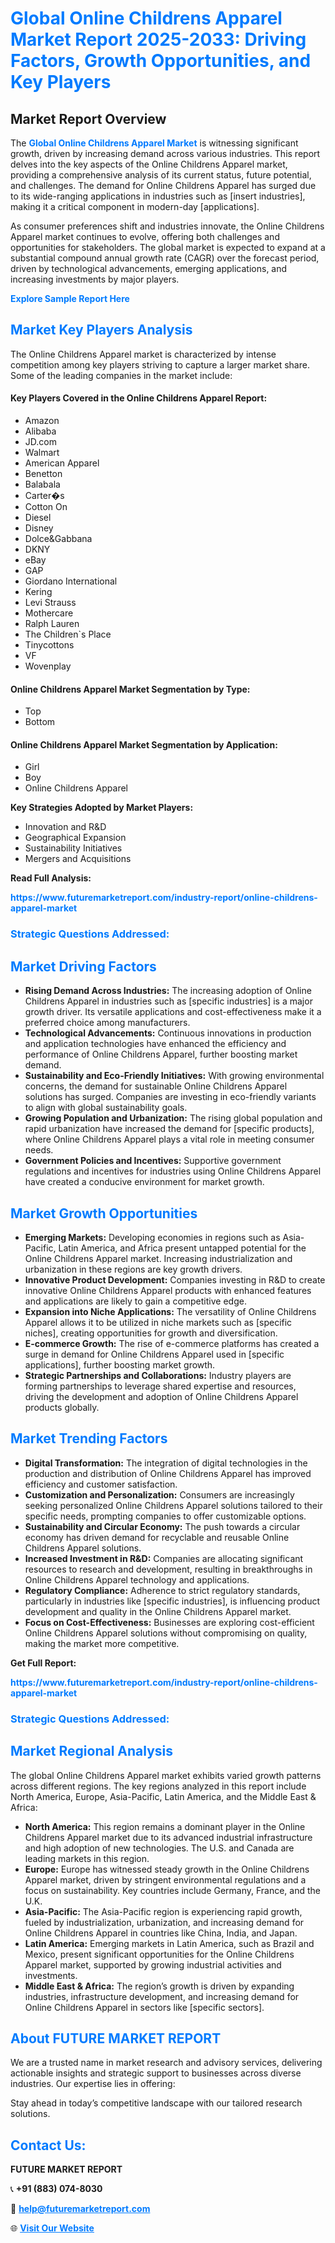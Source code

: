 <h1 style="color: #007BFF;">Global Online Childrens Apparel Market Report 2025-2033: Driving Factors, Growth Opportunities, and Key Players</h1>

<section id="overview">
<h2>Market Report Overview</h2>
<p>The <a href="https://www.futuremarketreport.com/industry-report/online-childrens-apparel-market" style="color: #007BFF; text-decoration: none;"><strong>Global Online Childrens Apparel Market</strong></a> is witnessing significant growth, driven by increasing demand across various industries. This report delves into the key aspects of the Online Childrens Apparel market, providing a comprehensive analysis of its current status, future potential, and challenges. The demand for Online Childrens Apparel has surged due to its wide-ranging applications in industries such as [insert industries], making it a critical component in modern-day [applications].</p>
<p>As consumer preferences shift and industries innovate, the Online Childrens Apparel market continues to evolve, offering both challenges and opportunities for stakeholders. The global market is expected to expand at a substantial compound annual growth rate (CAGR) over the forecast period, driven by technological advancements, emerging applications, and increasing investments by major players.</p>
</section>

<section id="overview">
<p><a href="https://www.futuremarketreport.com/request-sample/reportId=120730" style="color: #007BFF; text-decoration: none;"><strong>Explore Sample Report Here</strong></a></p>
</section>

<section id="key-players">
<h2 style="color: #007BFF;">Market Key Players Analysis</h2>
<p>The Online Childrens Apparel market is characterized by intense competition among key players striving to capture a larger market share. Some of the leading companies in the market include:</p>
<h4>Key Players Covered in the Online Childrens Apparel Report:</h4>
<ul><li>Amazon</li><li>Alibaba</li><li>JD.com</li><li>Walmart</li><li>American Apparel</li><li>Benetton</li><li>Balabala</li><li>Carter�s</li><li>Cotton On</li><li>Diesel</li><li>Disney</li><li>Dolce&amp;Gabbana</li><li>DKNY</li><li>eBay</li><li>GAP</li><li>Giordano International</li><li>Kering</li><li>Levi Strauss</li><li>Mothercare</li><li>Ralph Lauren</li><li>The Children`s Place</li><li>Tinycottons</li><li>VF</li><li>Wovenplay</li></ul>
<h4>Online Childrens Apparel Market Segmentation by Type:</h4>
<ul><li>Top</li><li>Bottom</li></ul>

<h4>Online Childrens Apparel Market Segmentation by Application:</h4>
<ul><li>Girl</li><li>Boy</li><li>Online Childrens Apparel</li></ul>
<p><strong>Key Strategies Adopted by Market Players:</strong></p>
<ul>
<li>Innovation and R&D</li>
<li>Geographical Expansion</li>
<li>Sustainability Initiatives</li>
<li>Mergers and Acquisitions</li>
</ul>
</section>

<section>
<p><strong>Read Full Analysis: </strong></p><a href="https://www.futuremarketreport.com/industry-report/online-childrens-apparel-market" style="color: #007BFF; text-decoration: none;"><strong>https://www.futuremarketreport.com/industry-report/online-childrens-apparel-market</strong></a>
<h3 style="color: #007BFF;">Strategic Questions Addressed:</h3>
</section>

<section id="driving-factors">
<h2 style="color: #007BFF;">Market Driving Factors</h2>
<ul>
<li><strong>Rising Demand Across Industries:</strong> The increasing adoption of Online Childrens Apparel in industries such as [specific industries] is a major growth driver. Its versatile applications and cost-effectiveness make it a preferred choice among manufacturers.</li>
<li><strong>Technological Advancements:</strong> Continuous innovations in production and application technologies have enhanced the efficiency and performance of Online Childrens Apparel, further boosting market demand.</li>
<li><strong>Sustainability and Eco-Friendly Initiatives:</strong> With growing environmental concerns, the demand for sustainable Online Childrens Apparel solutions has surged. Companies are investing in eco-friendly variants to align with global sustainability goals.</li>
<li><strong>Growing Population and Urbanization:</strong> The rising global population and rapid urbanization have increased the demand for [specific products], where Online Childrens Apparel plays a vital role in meeting consumer needs.</li>
<li><strong>Government Policies and Incentives:</strong> Supportive government regulations and incentives for industries using Online Childrens Apparel have created a conducive environment for market growth.</li>
</ul>
</section>

<section id="growth-opportunities">
<h2 style="color: #007BFF;">Market Growth Opportunities</h2>
<ul>
<li><strong>Emerging Markets:</strong> Developing economies in regions such as Asia-Pacific, Latin America, and Africa present untapped potential for the Online Childrens Apparel market. Increasing industrialization and urbanization in these regions are key growth drivers.</li>
<li><strong>Innovative Product Development:</strong> Companies investing in R&D to create innovative Online Childrens Apparel products with enhanced features and applications are likely to gain a competitive edge.</li>
<li><strong>Expansion into Niche Applications:</strong> The versatility of Online Childrens Apparel allows it to be utilized in niche markets such as [specific niches], creating opportunities for growth and diversification.</li>
<li><strong>E-commerce Growth:</strong> The rise of e-commerce platforms has created a surge in demand for Online Childrens Apparel used in [specific applications], further boosting market growth.</li>
<li><strong>Strategic Partnerships and Collaborations:</strong> Industry players are forming partnerships to leverage shared expertise and resources, driving the development and adoption of Online Childrens Apparel products globally.</li>
</ul>
</section>

<section id="trending-factors">
<h2 style="color: #007BFF;">Market Trending Factors</h2>
<ul>
<li><strong>Digital Transformation:</strong> The integration of digital technologies in the production and distribution of Online Childrens Apparel has improved efficiency and customer satisfaction.</li>
<li><strong>Customization and Personalization:</strong> Consumers are increasingly seeking personalized Online Childrens Apparel solutions tailored to their specific needs, prompting companies to offer customizable options.</li>
<li><strong>Sustainability and Circular Economy:</strong> The push towards a circular economy has driven demand for recyclable and reusable Online Childrens Apparel solutions.</li>
<li><strong>Increased Investment in R&D:</strong> Companies are allocating significant resources to research and development, resulting in breakthroughs in Online Childrens Apparel technology and applications.</li>
<li><strong>Regulatory Compliance:</strong> Adherence to strict regulatory standards, particularly in industries like [specific industries], is influencing product development and quality in the Online Childrens Apparel market.</li>
<li><strong>Focus on Cost-Effectiveness:</strong> Businesses are exploring cost-efficient Online Childrens Apparel solutions without compromising on quality, making the market more competitive.</li>
</ul>
</section>

<section>
<p><strong>Get Full Report: </strong></p><a href="https://www.futuremarketreport.com/industry-report/online-childrens-apparel-market" style="color: #007BFF; text-decoration: none;"><strong>https://www.futuremarketreport.com/industry-report/online-childrens-apparel-market</strong></a>
<h3 style="color: #007BFF;">Strategic Questions Addressed:</h3>
</section>


<section id="regional-analysis">
<h2 style="color: #007BFF;">Market Regional Analysis</h2>
<p>The global Online Childrens Apparel market exhibits varied growth patterns across different regions. The key regions analyzed in this report include North America, Europe, Asia-Pacific, Latin America, and the Middle East & Africa:</p>
<ul>
<li><strong>North America:</strong> This region remains a dominant player in the Online Childrens Apparel market due to its advanced industrial infrastructure and high adoption of new technologies. The U.S. and Canada are leading markets in this region.</li>
<li><strong>Europe:</strong> Europe has witnessed steady growth in the Online Childrens Apparel market, driven by stringent environmental regulations and a focus on sustainability. Key countries include Germany, France, and the U.K.</li>
<li><strong>Asia-Pacific:</strong> The Asia-Pacific region is experiencing rapid growth, fueled by industrialization, urbanization, and increasing demand for Online Childrens Apparel in countries like China, India, and Japan.</li>
<li><strong>Latin America:</strong> Emerging markets in Latin America, such as Brazil and Mexico, present significant opportunities for the Online Childrens Apparel market, supported by growing industrial activities and investments.</li>
<li><strong>Middle East & Africa:</strong> The region’s growth is driven by expanding industries, infrastructure development, and increasing demand for Online Childrens Apparel in sectors like [specific sectors].</li>
</ul>
</section>

<footer>
<h2 style="color: #007BFF;">About FUTURE MARKET REPORT</h2>
<p>We are a trusted name in market research and advisory services, delivering actionable insights and strategic support to businesses across diverse industries. Our expertise lies in offering:</p>

<p>Stay ahead in today’s competitive landscape with our tailored research solutions.</p>

<h2 style="color: #007BFF;">Contact Us:</h2>
<p><strong>FUTURE MARKET REPORT</strong></p>
<p>📞 <strong>+91 (883) 074-8030</strong></p>
<p>📧 <strong><a href="mailto:help@futuremarketreport.com" style="color: #007BFF;">help@futuremarketreport.com</a></strong></p>
<p>🌐 <strong><a href="https://www.futuremarketreport.com/" style="color: #007BFF;">Visit Our Website</a></strong></p>
</footer>